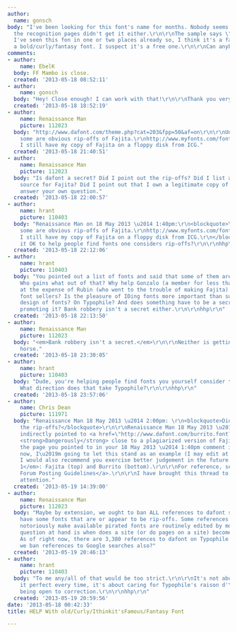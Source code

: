 ```yaml
---
author:
  name: gonsch
body: "I've been looking for this font's name for months. Nobody seems to know, and
  the recognition pages didn't get it either.\r\n\r\nThe sample says \"E l B a o\".
  I've seen this fon in one or two places already so, I think it's a famous one.\r\n\r\nIt's
  a bold/curly/fantasy font. I suspect it's a free one.\r\n\r\nCan anybody help?\r\n\r\n\r\nGonSch"
comments:
- author:
    name: EbelK
  body: FF Mambo is close.
  created: '2013-05-18 08:52:11'
- author:
    name: gonsch
  body: "Hey! Close enough! I can work with that!\r\n\r\nThank you very much, Ebel!\r\n"
  created: '2013-05-18 18:52:19'
- author:
    name: Renaissance Man
    picture: 112023
  body: "http://www.dafont.com/theme.php?cat=203&fpp=50&af=on\r\n\r\nUnfortunately,
    some are obvious rip-offs of Fajita.\r\nhttp://www.myfonts.com/fonts/imageclub/fajita/\r\nAnd
    I still have my copy of Fajita on a floppy disk from ICG."
  created: '2013-05-18 21:40:51'
- author:
    name: Renaissance Man
    picture: 112023
  body: "Is dafont a secret? Did I point out the rip-offs? Did I list a legitimate
    source for Fajita? Did I point out that I own a legitimate copy of Fajita? \r\n\r\nYou
    answer your own question."
  created: '2013-05-18 22:00:57'
- author:
    name: hrant
    picture: 110403
  body: "Renaissance Man on 18 May 2013 \u2014 1:40pm:\r\n<blockquote>\r\nhttp://www.dafont.com/theme.php?cat=203&fpp=50&af=on\r\n\r\nUnfortunately,
    some are obvious rip-offs of Fajita.\r\nhttp://www.myfonts.com/fonts/imageclub/fajita/\r\nAnd
    I still have my copy of Fajita on a floppy disk from ICG.\r\n</blockquote>\r\n\r\nIs
    it OK to help people find fonts one considers rip-offs?\r\n\r\nhhp\r\n"
  created: '2013-05-18 22:12:06'
- author:
    name: hrant
    picture: 110403
  body: "You pointed out a list of fonts and said that some of them are rip-offs.
    Who gains what out of that? Why help Gonzalo (a member for less than one day)
    at the expense of Rubin (who went to the trouble of making Fajita) and legitimate
    font sellers? Is the pleasure of IDing fonts more important than supporting the
    design of fonts? On Typophile? And does something have to be a secret to avoid
    promoting it? Bank robbery isn't a secret either.\r\n\r\nhhp\r\n"
  created: '2013-05-18 22:13:50'
- author:
    name: Renaissance Man
    picture: 112023
  body: "<em>Bank robbery isn't a secret.</em>\r\n\r\nNeither is getting on your high
    horse."
  created: '2013-05-18 23:30:05'
- author:
    name: hrant
    picture: 110403
  body: "Dude, you're helping people find fonts you yourself consider to be rip-offs.
    What direction does that take Typophile?\r\n\r\nhhp\r\n"
  created: '2013-05-18 23:57:06'
- author:
    name: Chris Dean
    picture: 111971
  body: "Renaissance Man 18 May 2013 \u2014 2:00pm: \r\n<blockquote>Did I point out
    the rip-offs?</blockquote>\r\n\r\nRenaissance Man 18 May 2013 \u2014 1:40pm: \r\n<blockquote>http://www.dafont.com/theme.php?cat=203&fpp=50&af=on</blockquote>\r\n\r\nYou
    indirectly pointed to <a href=\"http://www.dafont.com/burrito.font?text=Fajita%3F&fpp=50&af=on&psize=l&back=theme\">Burrito</a>.
    <strong>Dangerously</strong> close to a plagiarized version of Fajita (it is on
    the page you pointed to in your 18 May 2013 \u2014 1:40pm comment in this post).\r\n\r\nFor
    now, I\u2019m going to let this stand as an example (I may edit at my discretion).
    I would also recommend you exercise better judgement in the future. See below:\r\n\r\n[img:sites/default/files/old-images/FandJ_4678.jpg]\r\n<em>Figure
    1</em>: Fajita (top) and Burrito (bottom).\r\n\r\nFor reference, see the <a href=\"http://www.typophile.com/readme\">Typophile
    Forum Posting Guidelines</a>.\r\n\r\nI have brought this thread to Jared\u2019s
    attention."
  created: '2013-05-19 14:39:00'
- author:
    name: Renaissance Man
    picture: 112023
  body: "Maybe by extension, we ought to ban ALL references to dafont since it does
    have some fonts that are or appear to be rip-offs. Some references to sites that
    notoriously make available pirated fonts are routinely edited by moderators.\r\n\r\nThe
    question at hand is when does a site (or do pages on a site) become blacklisted?
    As of right now, there are 3,380 references to dafont on Typophile.\r\n\r\nShould
    we ban references to Google searches also?"
  created: '2013-05-19 20:46:13'
- author:
    name: hrant
    picture: 110403
  body: "To me any/all of that would be too strict.\r\n\r\nIt's not about getting
    it perfect every time, it's about caring for Typophile's raison d'\xEAtre, and
    being open to correction.\r\n\r\nhhp\r\n"
  created: '2013-05-19 20:59:56'
date: '2013-05-18 00:42:33'
title: HELP With old/Curly/Ithinkit'sFamous/Fantasy Font

---
```

